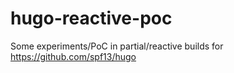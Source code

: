 # hugo-reactive-poc
Some experiments/PoC in partial/reactive builds for https://github.com/spf13/hugo
